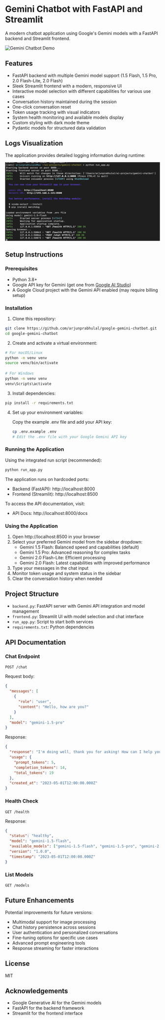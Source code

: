 # Gemini Chatbot with FastAPI and Streamlit

A modern chatbot application using Google's Gemini models with a FastAPI backend and Streamlit frontend.

![Gemini Chatbot Demo](images/gemini-chatbot-demo.gif)

## Features

- FastAPI backend with multiple Gemini model support (1.5 Flash, 1.5 Pro, 2.0 Flash-Lite, 2.0 Flash)
- Sleek Streamlit frontend with a modern, responsive UI
- Interactive model selection with different capabilities for various use cases
- Conversation history maintained during the session
- One-click conversation reset
- Token usage tracking with visual indicators
- System health monitoring and available models display
- Custom styling with dark mode theme
- Pydantic models for structured data validation

## Logs Visualization

The application provides detailed logging information during runtime:

![Application Logs](images/logs.png)

## Setup Instructions

### Prerequisites

- Python 3.8+
- Google API key for Gemini (get one from [Google AI Studio](https://makersuite.google.com/app/apikey))
- A Google Cloud project with the Gemini API enabled (may require billing setup)

### Installation

1. Clone this repository:
```bash
git clone https://github.com/arjunprabhulal/google-gemini-chatbot.git
cd google-gemini-chatbot
```

2. Create and activate a virtual environment:
```bash
# For macOS/Linux
python -m venv venv
source venv/bin/activate

# For Windows
python -m venv venv
venv\Scripts\activate
```

3. Install dependencies:
```bash
pip install -r requirements.txt
```

4. Set up your environment variables:

   Copy the example .env file and add your API key:
   ```bash
   cp .env.example .env
   # Edit the .env file with your Google Gemini API key
   ```

### Running the Application

Using the integrated run script (recommended):
```bash
python run_app.py
```

The application runs on hardcoded ports:
- Backend (FastAPI): http://localhost:8000
- Frontend (Streamlit): http://localhost:8500

To access the API documentation, visit:
- API Docs: http://localhost:8000/docs

### Using the Application

1. Open http://localhost:8500 in your browser
2. Select your preferred Gemini model from the sidebar dropdown:
   - Gemini 1.5 Flash: Balanced speed and capabilities (default)
   - Gemini 1.5 Pro: Advanced reasoning for complex tasks
   - Gemini 2.0 Flash-Lite: Efficient processing
   - Gemini 2.0 Flash: Latest capabilities with improved performance
3. Type your messages in the chat input
4. Monitor token usage and system status in the sidebar
5. Clear the conversation history when needed

## Project Structure

- `backend.py`: FastAPI server with Gemini API integration and model management
- `frontend.py`: Streamlit UI with model selection and chat interface
- `run_app.py`: Script to start both services
- `requirements.txt`: Python dependencies

## API Documentation

### Chat Endpoint

```
POST /chat
```

Request body:
```json
{
  "messages": [
    {
      "role": "user",
      "content": "Hello, how are you?"
    }
  ],
  "model": "gemini-1.5-pro"
}
```

Response:
```json
{
  "response": "I'm doing well, thank you for asking! How can I help you today?",
  "usage": {
    "prompt_tokens": 5,
    "completion_tokens": 14,
    "total_tokens": 19
  },
  "created_at": "2023-05-01T12:00:00.000Z"
}
```

### Health Check

```
GET /health
```

Response:
```json
{
  "status": "healthy",
  "model": "gemini-1.5-flash",
  "available_models": ["gemini-1.5-flash", "gemini-1.5-pro", "gemini-2.0-flash-lite", "gemini-2.0-flash"],
  "version": "1.0.0",
  "timestamp": "2023-05-01T12:00:00.000Z"
}
```

### List Models

```
GET /models
```

## Future Enhancements

Potential improvements for future versions:
- Multimodal support for image processing
- Chat history persistence across sessions
- User authentication and personalized conversations
- Fine-tuning options for specific use cases
- Advanced prompt engineering tools
- Response streaming for faster interactions

## License

MIT

## Acknowledgements

- Google Generative AI for the Gemini models
- FastAPI for the backend framework
- Streamlit for the frontend interface 